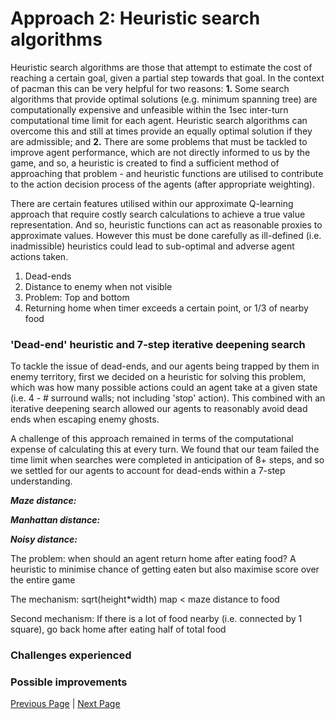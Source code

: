 # Approach 2: Heuristic search algorithms

Heuristic search algorithms are those that attempt to estimate the cost of reaching a certain goal, given a partial step towards that goal. In the context of pacman this can be very helpful for two reasons:
**1.** Some search algorithms that provide optimal solutions (e.g. minimum spanning tree) are computationally expensive and unfeasible within the 1sec inter-turn computational time limit for each agent. Heuristic search algorithms can overcome this and still at times provide an equally optimal solution if they are admissible; and
**2.** There are some problems that must be tackled to improve agent performance, which are not directly informed to us by the game, and so, a heuristic is created to find a sufficient method of approaching that problem - and heuristic functions are utilised to contribute to the action decision process of the agents (after appropriate weighting).

There are certain features utilised within our approximate Q-learning approach that require costly search calculations to achieve a true value representation. And so, heuristic functions can act as reasonable proxies to approximate values. However this must be done carefully as ill-defined (i.e. inadmissible) heuristics could lead to sub-optimal and adverse agent actions taken.

1. Dead-ends
2. Distance to enemy when not visible
3. Problem:
Top and bottom 
5. Returning home when timer exceeds a certain point, or 1/3 of nearby food

### 'Dead-end' heuristic and 7-step iterative deepening search

To tackle the issue of dead-ends, and our agents being trapped by them in enemy territory, first we decided on a heuristic for solving this problem, which was how many possible actions could an agent take at a given state (i.e. 4 - # surround walls; not including 'stop' action). This combined with an iterative deepening search allowed our agents to reasonably avoid dead ends when escaping enemy ghosts.

A challenge of this approach remained in terms of the computational expense of calculating this at every turn. We found that our team failed the time limit when searches were completed in anticipation of 8+ steps, and so we settled for our agents to account for dead-ends within a 7-step understanding.

***Maze distance:*** 

***Manhattan distance:***

***Noisy distance:***

The problem: when should an agent return home after eating food? A heuristic to minimise chance of getting eaten but also maximise score over the entire game

The mechanism: sqrt(height*width) map < maze distance to food 

Second mechanism: If there is a lot of food nearby (i.e. connected by 1 square), go back home after eating half of total food

### Challenges experienced


### Possible improvements  



[Previous Page](/2_1_approach) | [Next Page](/2_3_approach)